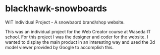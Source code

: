 # blackhawk-snowboards
 WIT Individual Project - A snowbaord brand/shop website.

This was an individual project for the Web Creator course at Waseda IT school.
For this project I was the designer and coder for the website.
I wanted to display the main product in an interesting way and used the 3d model viewer provided by Google to accomplish this.
